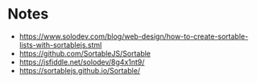 # Notes

- https://www.solodev.com/blog/web-design/how-to-create-sortable-lists-with-sortablejs.stml
- https://github.com/SortableJS/Sortable
- https://jsfiddle.net/solodev/8g4x1nt9/
- https://sortablejs.github.io/Sortable/